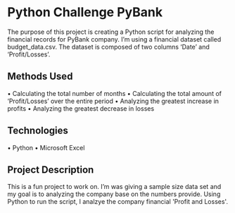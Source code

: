 # Python Challenge PyBank 

The purpose of this project is creating a Python script for analyzing the financial records for PyBank company. 
I’m using a financial dataset called budget_data.csv.  The dataset is composed of two columns ‘Date’ and ‘Profit/Losses’.

## Methods Used

•	Calculating the total number of months
•	Calculating the total amount of ‘Profit/Losses’ over the entire period
•	Analyzing the greatest increase in profits
•	Analyzing the greatest decrease in losses

## Technologies

•	Python
•	Microsoft Excel

## Project Description

This is a fun project to work on. 
I’m was giving a sample size data set and my goal is to analyzing the company base on the numbers provide.  Using Python to run the script, I analzye the company financial 'Profit and Losses'.
